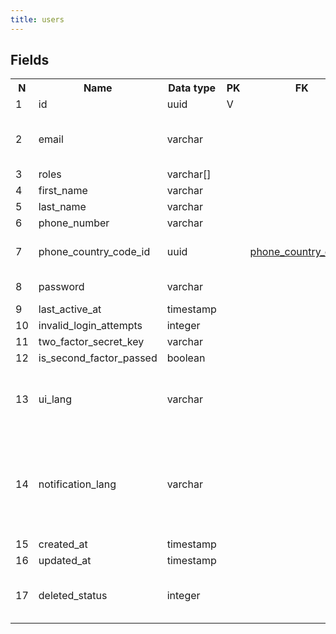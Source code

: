 ```yaml
---
title: users 
---
```


## Fields

<table style="width: 100%">
    <colgroup>
       <col span="1" style="width: 3%;"/>
       <col span="1" style="width: 12%;"/>
       <col span="1" style="width: 10%;"/>
       <col span="1" style="width: 3%;"/>
       <col span="1" style="width: 12%;"/>
       <col span="1" style="width: 60%;"/>
    </colgroup>
  <tr>
    <th>N</th>
    <th>Name</th>
    <th>Data type</th>
    <th>PK</th>
    <th>FK</th>
    <th>Description</th>
  </tr>
<tr><td>1</td><td>id</td><td>uuid</td><td>V</td><td></td><td></td></tr>
<tr><td>2</td><td>email</td><td>varchar</td><td></td><td></td><td>User's email used for logging in</td></tr>
<tr><td>3</td><td>roles</td><td>varchar[]</td><td></td><td></td><td>Roles</td></tr>
<tr><td>4</td><td>first_name</td><td>varchar</td><td></td><td></td><td></td></tr>
<tr><td>5</td><td>last_name</td><td>varchar</td><td></td><td></td><td></td></tr>
<tr><td>6</td><td>phone_number</td><td>varchar</td><td></td><td></td><td></td></tr>
<tr><td>7</td><td>phone_country_code_id</td><td>uuid</td><td></td><td><a href="phone_country_codes.md">phone_country_codes</a></td><td>Phone country code</td></tr>
<tr><td>8</td><td>password</td><td>varchar</td><td></td><td></td><td>password digest.</td></tr>
<tr><td>9</td><td>last_active_at</td><td>timestamp</td><td></td><td></td><td></td></tr>
<tr><td>10</td><td>invalid_login_attempts</td><td>integer</td><td></td><td></td><td></td></tr>
<tr><td>11</td><td>two_factor_secret_key</td><td>varchar</td><td></td><td></td><td></td></tr>
<tr><td>12</td><td>is_second_factor_passed</td><td>boolean</td><td></td><td></td><td></td></tr>
<tr><td>13</td><td>ui_lang</td><td>varchar</td><td></td><td></td><td>User interface language. One of: en, ar</td></tr>
<tr><td>14</td><td>notification_lang</td><td>varchar</td><td></td><td></td><td>Language, selected by user for receiving notifications - two-letter code. One of: en, ar</td></tr>
<tr><td>15</td><td>created_at</td><td>timestamp</td><td></td><td></td><td></td></tr>
<tr><td>16</td><td>updated_at</td><td>timestamp</td><td></td><td></td><td></td></tr>
<tr><td>17</td><td>deleted_status</td><td>integer</td><td></td><td></td><td>0 - active record, 1 - deleted record.</td></tr>

</table>